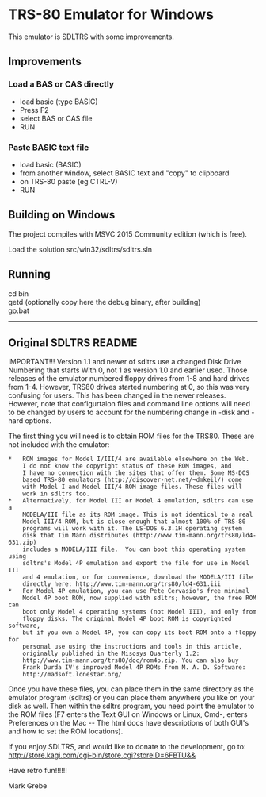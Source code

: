 # TRS-80 Emulator for Windows

This emulator is SDLTRS with some improvements.

## Improvements

### Load a BAS or CAS directly

* load basic (type BASIC)
* Press F2
* select BAS or CAS file
* RUN

### Paste BASIC text file

* load basic (BASIC)
* from another window, select BASIC text and "copy" to clipboard
* on TRS-80 paste (eg CTRL-V)
* RUN

## Building on Windows

The project compiles with MSVC 2015 Community edition (which is free).

Load the solution src/win32/sdltrs/sdltrs.sln

## Running

cd bin  
getd (optionally copy here the debug binary, after building)  
go.bat  




-----

## Original SDLTRS README

IMPORTANT!!!
	Version 1.1 and newer of sdltrs use a changed Disk Drive Numbering that starts With 0, 
	not 1 as version 1.0 and earlier used. Those releases of the emulator numbered floppy 
	drives from 1-8 and hard drives from 1-4.  However, TRS80 drives started numbering at 0, 
	so this was very confusing for users.  This has been changed in the newer releases.
	However, note that configurtaion files and command line options will need to be changed
	by users to account for the numbering change in -disk and -hard options.


The first thing you will need is to obtain ROM files for the TRS80.  These
are not included with the emulator:

	*	ROM images for Model I/III/4 are available elsewhere on the Web. 
	    I do not know the copyright status of these ROM images, and 
	    I have no connection with the sites that offer them. Some MS-DOS 
	    based TRS-80 emulators (http://discover-net.net/~dmkeil/) come 
	    with Model I and Model III/4 ROM image files. These files will 
	    work in sdltrs too. 
	*	Alternatively, for Model III or Model 4 emulation, sdltrs can use a 
	    MODELA/III file as its ROM image. This is not identical to a real 
	    Model III/4 ROM, but is close enough that almost 100% of TRS-80
	    programs will work with it. The LS-DOS 6.3.1H operating system 
	    disk that Tim Mann distributes (http://www.tim-mann.org/trs80/ld4-631.zip)
	    includes a MODELA/III file.  You can boot this operating system using 
	    sdltrs's Model 4P emulation and export the file for use in Model III 
	    and 4 emulation, or for convenience, download the MODELA/III file 
	    directly here: http://www.tim-mann.org/trs80/ld4-631.iii
	*	For Model 4P emulation, you can use Pete Cervasio's free minimal 
	    Model 4P boot ROM, now supplied with sdltrs; however, the free ROM can 
	    boot only Model 4 operating systems (not Model III), and only from 
	    floppy disks. The original Model 4P boot ROM is copyrighted software, 
	    but if you own a Model 4P, you can copy its boot ROM onto a floppy for 
	    personal use using the instructions and tools in this article, 
	    originally published in the Misosys Quarterly 1.2: 
	    http://www.tim-mann.org/trs80/doc/rom4p.zip. You can also buy 
	    Frank Durda IV's improved Model 4P ROMs from M. A. D. Software:
	    http://madsoft.lonestar.org/
	    
	    
Once you have these files, you can place them in the same directory as the
emulator program (sdltrs) or you can place them anywhere you like on your
disk as well.  Then within the sdltrs program, you need point the emulator to
the ROM files (F7 enters the Text GUI on Windows or Linux, Cmd-, enters
Preferences on the Mac -- The html docs have descriptions of both GUI's
and how to set the ROM locations).

If you enjoy SDLTRS, and would like to donate to the development, go to:
http://store.kagi.com/cgi-bin/store.cgi?storeID=6FBTU&&

Have retro fun!!!!!!

Mark Grebe
	    
